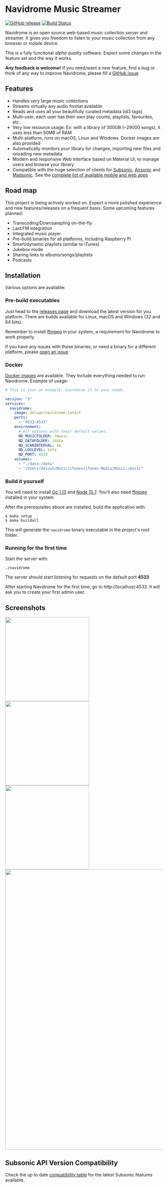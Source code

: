 # Navidrome Music Streamer

[![GitHub release](https://img.shields.io/github/v/release/deluan/navidrome?label=latest)](https://github.com/deluan/navidrome/releases)
[![Build Status](https://github.com/deluan/navidrome/workflows/Build/badge.svg)](https://github.com/deluan/navidrome/actions)

Navidrome is an open source web-based music collection server and streamer. It gives you freedom to listen to your 
music collection from any browser or mobile device.

This is a fully functional _alpha quality_ software. Expect some changes in the feature set and the way it works. 

__Any feedback is welcome!__ If you need/want a new feature, find a bug or think of any way to improve Navidrome, 
please fill a [GitHub issue](https://github.com/deluan/navidrome/issues) 

## Features

- Handles very large music collections
- Streams virtually any audio format available
- Reads and uses all your beautifully curated metadata (id3 tags)
- Multi-user, each user has their own play counts, playlists, favourites, etc..
- Very low resource usage: Ex: with a library of 300GB (~29000 songs), it uses less than 50MB of RAM
- Multi-platform, runs on macOS, Linux and Windows. Docker images are also provided
- Automatically monitors your library for changes, importing new files and reloading new metadata 
- Modern and responsive Web interface based on Material UI, to manage users and browse your library
- Compatible with the huge selection of clients for [Subsonic](http://www.subsonic.org), 
   [Airsonic](https://airsonic.github.io/) and [Madsonic](https://www.madsonic.org/). 
   See the [complete list of available mobile and web apps](https://airsonic.github.io/docs/apps/)

## Road map

This project is being actively worked on. Expect a more polished experience and new features/releases 
on a frequent basis. Some upcoming features planned: 

- Transcoding/Downsampling on-the-fly
- Last.FM integration
- Integrated music player
- Pre-build binaries for all platforms, including Raspberry Pi
- Smart/dynamic playlists (similar to iTunes)
- Jukebox mode
- Sharing links to albums/songs/playlists
- Podcasts

## Installation

Various options are available:

### Pre-build executables

Just head to the [releases page](https://github.com/deluan/navidrome/releases) and download the latest version for you 
platform. There are builds available for Linux, macOS and Windows (32 and 64 bits). 

Remember to install [ffmpeg](https://ffmpeg.org/download.html) in your system, a requirement for Navidrome to work properly.

If you have any issues with these binaries, or need a binary for a different platform, please 
[open an issue](https://github.com/deluan/navidrome/issues) 

### Docker

[Docker images](https://hub.docker.com/r/deluan/navidrome) are available. They include everything needed to run Navidrome. Example of usage:

```yaml
# This is just an example. Customize it to your needs.

version: "3"
services:
  navidrome:
    image: deluan/navidrome:latest
    ports:
      - "4533:4533"
    environment:
      # All options with their default values:
      ND_MUSICFOLDER: /music
      ND_DATAFOLDER: /data
      ND_SCANINTERVAL: 1m
      ND_LOGLEVEL: info  
      ND_PORT: 4533
    volumes:
      - "./data:/data"
      - "/Users/deluan/Music/iTunes/iTunes Media/Music:/music"
```

### Build it yourself

You will need to install [Go 1.13](https://golang.org/dl/) and [Node 13.7](http://nodejs.org).
You'll also need [ffmpeg](https://ffmpeg.org) installed in your system

After the prerequisites above are installed, build the application with:

```
$ make setup
$ make buildall
```

This will generate the `navidrome` binary executable in the project's root folder. 

### Running for the first time

Start the server with:
```shell script
./navidrome
```
The server should start listening for requests on the default port __4533__

After starting Navidrome for the first time, go to http://localhost:4533. It will ask you to create your first admin 
user.

## Screenshots

<p align="center">
<p float="left">
    <img width="270" src="https://raw.githubusercontent.com/deluan/navidrome/master/.github/screenshots/screenshot-login-mobile.png">
    <img width="270" src="https://raw.githubusercontent.com/deluan/navidrome/master/.github/screenshots/screenshot-mobile.png">
    <img width="270" src="https://raw.githubusercontent.com/deluan/navidrome/master/.github/screenshots/screenshot-users-mobile.png">
    <img width="900"src="https://raw.githubusercontent.com/deluan/navidrome/master/.github/screenshots/screenshot-desktop.png">
</p>
</p>


## Subsonic API Version Compatibility

Check the up to date [compatibility table](https://github.com/deluan/navidrome/blob/master/API_COMPATIBILITY.md) 
for the latest Subsonic features available.
